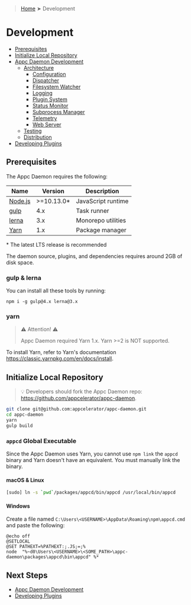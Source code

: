 > [Home](../README.md) ➤ Development

# Development

 * [Prerequisites](README.md#prerequisites)
 * [Initialize Local Repository](README.md#initialize-local-repository)
 * [Appc Daemon Development](appcd/README.md)
   - [Architecture](appcd/Architecture/README.md)
      - [Configuration](appcd/Architecture/Configuration.md)
      - [Dispatcher](appcd/Architecture/Dispatcher.md)
      - [Filesystem Watcher](appcd/Architecture/Filesystem%20Watcher.md)
      - [Logging](appcd/Architecture/Logging.md)
      - [Plugin System](appcd/Architecture/Plugin%20System.md)
      - [Status Monitor](appcd/Architecture/Status%20Monitor.md)
      - [Subprocess Manager](appcd/Architecture/Subprocess%20Manager.md)
      - [Telemetry](appcd/Architecture/Telemetry.md)
      - [Web Server](appcd/Architecture/Web%20Server.md)
   - [Testing](appcd/Testing.md)
   - [Distribution](appcd/Distribution.md)
 * [Developing Plugins](Plugins.md)

## Prerequisites

The Appc Daemon requires the following:

| Name                                         | Version    | Description        |
| -------------------------------------------- | ---------- | ------------------ |
| [Node.js](https://nodejs.org)                | >=10.13.0* | JavaScript runtime |
| [gulp](https://www.npmjs.com/package/gulp)   | 4.x        | Task runner        |
| [lerna](https://www.npmjs.com/package/lerna) | 3.x        | Monorepo utilities |
| [Yarn](https://classic.yarnpkg.com/lang/en/) | 1.x        | Package manager    |

\* The latest LTS release is recommended

The daemon source, plugins, and dependencies requires around 2GB of disk space.

### gulp & lerna

You can install all these tools by running:

```
npm i -g gulp@4.x lerna@3.x
```

### yarn

> :warning: Attention! :warning:
>
> Appc Daemon required Yarn 1.x. Yarn >=2 is NOT supported.

To install Yarn, refer to Yarn's documentation https://classic.yarnpkg.com/en/docs/install.

## Initialize Local Repository

> :bulb: Developers should fork the Appc Daemon repo: https://github.com/appcelerator/appc-daemon.

```bash
git clone git@github.com:appcelerator/appc-daemon.git
cd appc-daemon
yarn
gulp build
```

### `appcd` Global Executable

Since the Appc Daemon uses Yarn, you cannot use `npm link` the `appcd` binary and Yarn doesn't have
an equivalent. You must manually link the binary.

#### macOS & Linux

```bash
[sudo] ln -s `pwd`/packages/appcd/bin/appcd /usr/local/bin/appcd
```

#### Windows

Create a file named `C:\Users\<USERNAME>\AppData\Roaming\npm\appcd.cmd` and paste the following:

```
@echo off
@SETLOCAL
@SET PATHEXT=%PATHEXT:;.JS;=;%
node  "%~d0\Users\<USERNAME>\<SOME_PATH>\appc-daemon\packages\appcd\bin\appcd" %*
```

## Next Steps

 * [Appc Daemon Development](appcd.md)
 * [Developing Plugins](Plugins.md)
